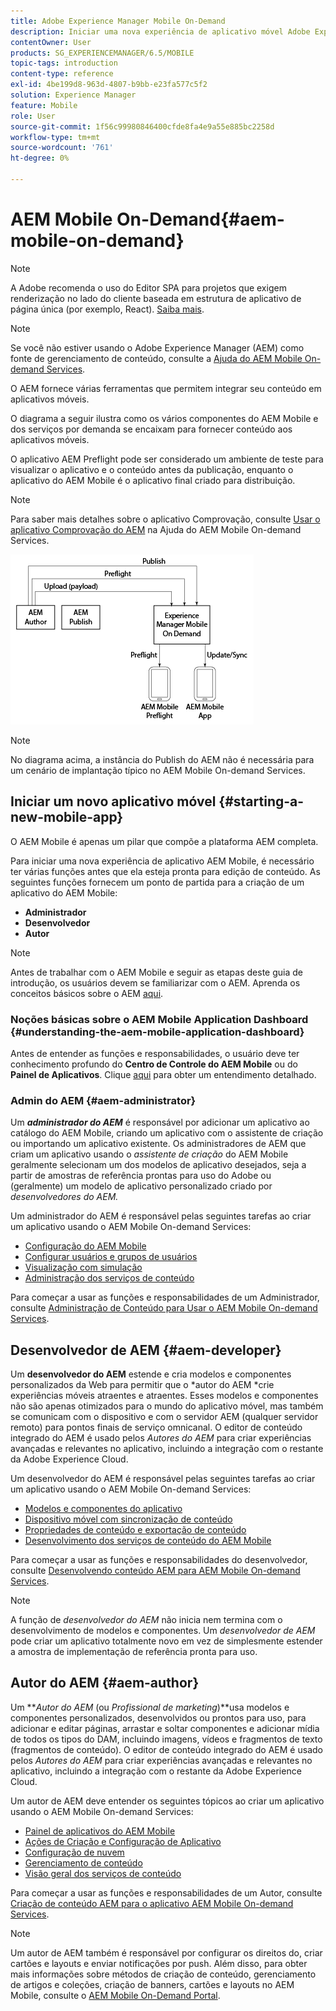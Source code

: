 ```yaml
---
title: Adobe Experience Manager Mobile On-Demand
description: Iniciar uma nova experiência de aplicativo móvel Adobe Experience Manager (AEM) requer uma coesão de funções antes que ela esteja pronta para edição de conteúdo. Siga esta página para começar a usar o AEM Mobile On-Demand Services.
contentOwner: User
products: SG_EXPERIENCEMANAGER/6.5/MOBILE
topic-tags: introduction
content-type: reference
exl-id: 4be199d8-963d-4807-b9bb-e23fa577c5f2
solution: Experience Manager
feature: Mobile
role: User
source-git-commit: 1f56c99980846400cfde8fa4e9a55e885bc2258d
workflow-type: tm+mt
source-wordcount: '761'
ht-degree: 0%

---
```


# AEM Mobile On-Demand{#aem-mobile-on-demand}

>[!NOTE]
>
>A Adobe recomenda o uso do Editor SPA para projetos que exigem renderização no lado do cliente baseada em estrutura de aplicativo de página única (por exemplo, React). [Saiba mais](/help/sites-developing/spa-overview.md).

>[!NOTE]
>
>Se você não estiver usando o Adobe Experience Manager (AEM) como fonte de gerenciamento de conteúdo, consulte a [Ajuda do AEM Mobile On-demand Services](https://helpx.adobe.com/digital-publishing-solution/topics.html).

O AEM fornece várias ferramentas que permitem integrar seu conteúdo em aplicativos móveis.

O diagrama a seguir ilustra como os vários componentes do AEM Mobile e dos serviços por demanda se encaixam para fornecer conteúdo aos aplicativos móveis.

O aplicativo AEM Preflight pode ser considerado um ambiente de teste para visualizar o aplicativo e o conteúdo antes da publicação, enquanto o aplicativo do AEM Mobile é o aplicativo final criado para distribuição.

>[!NOTE]
>
>Para saber mais detalhes sobre o aplicativo Comprovação, consulte [Usar o aplicativo Comprovação do AEM](https://helpx.adobe.com/digital-publishing-solution/help/preflight-app.html) na Ajuda do AEM Mobile On-demand Services.

![chlimage_1-171](assets/chlimage_1-171.png)

>[!NOTE]
>
>No diagrama acima, a instância do Publish do AEM não é necessária para um cenário de implantação típico no AEM Mobile On-demand Services.

## Iniciar um novo aplicativo móvel {#starting-a-new-mobile-app}

O AEM Mobile é apenas um pilar que compõe a plataforma AEM completa.

Para iniciar uma nova experiência de aplicativo AEM Mobile, é necessário ter várias funções antes que ela esteja pronta para edição de conteúdo. As seguintes funções fornecem um ponto de partida para a criação de um aplicativo do AEM Mobile:

* **Administrador**
* **Desenvolvedor**
* **Autor**

>[!NOTE]
>
>Antes de trabalhar com o AEM Mobile e seguir as etapas deste guia de introdução, os usuários devem se familiarizar com o AEM. Aprenda os conceitos básicos sobre o AEM [aqui](/help/sites-deploying/deploy.md).

### Noções básicas sobre o AEM Mobile Application Dashboard {#understanding-the-aem-mobile-application-dashboard}

Antes de entender as funções e responsabilidades, o usuário deve ter conhecimento profundo do **Centro de Controle do AEM Mobile** ou do **Painel de Aplicativos**. Clique [aqui](/help/mobile/mobile-apps-ondemand-application-dashboard.md) para obter um entendimento detalhado.

### Admin do AEM {#aem-administrator}

Um ***administrador do AEM*** é responsável por adicionar um aplicativo ao catálogo do AEM Mobile, criando um aplicativo com o assistente de criação ou importando um aplicativo existente. Os administradores de AEM que criam um aplicativo usando o *assistente de criação* do AEM Mobile geralmente selecionam um dos modelos de aplicativo desejados, seja a partir de amostras de referência prontas para uso do Adobe ou (geralmente) um modelo de aplicativo personalizado criado por *desenvolvedores do AEM.*

Um administrador do AEM é responsável pelas seguintes tarefas ao criar um aplicativo usando o AEM Mobile On-demand Services:

* [Configuração do AEM Mobile](/help/mobile/aem-mobile-setup.md)
* [Configurar usuários e grupos de usuários](/help/mobile/aem-mobile-configure-users.md)
* [Visualização com simulação](/help/mobile/aem-mobile-manage-ondemand-services.md)
* [Administração dos serviços de conteúdo](/help/mobile/developing-content-services.md)

Para começar a usar as funções e responsabilidades de um Administrador, consulte [Administração de Conteúdo para Usar o AEM Mobile On-demand Services](/help/mobile/aem-mobile.md).

## Desenvolvedor de AEM {#aem-developer}

Um **desenvolvedor do AEM** estende e cria modelos e componentes personalizados da Web para permitir que o *autor do AEM *crie experiências móveis atraentes e atraentes. Esses modelos e componentes não são apenas otimizados para o mundo do aplicativo móvel, mas também se comunicam com o dispositivo e com o servidor AEM (qualquer servidor remoto) para pontos finais de serviço omnicanal. O editor de conteúdo integrado do AEM é usado pelos *Autores do AEM* para criar experiências avançadas e relevantes no aplicativo, incluindo a integração com o restante da Adobe Experience Cloud.

Um desenvolvedor do AEM é responsável pelas seguintes tarefas ao criar um aplicativo usando o AEM Mobile On-demand Services:

* [Modelos e componentes do aplicativo](/help/mobile/app-templates-and-components1.md)
* [Dispositivo móvel com sincronização de conteúdo](/help/mobile/mobile-ondemand-contentsync.md)
* [Propriedades de conteúdo e exportação de conteúdo](/help/mobile/on-demand-content-properties-exporting.md)
* [Desenvolvimento dos serviços de conteúdo do AEM Mobile](/help/mobile/developing-content-services.md)

Para começar a usar as funções e responsabilidades do desenvolvedor, consulte [Desenvolvendo conteúdo AEM para AEM Mobile On-demand Services](/help/mobile/aem-mobile-on-demand.md).

>[!NOTE]
>
>A função de *desenvolvedor do AEM* não inicia nem termina com o desenvolvimento de modelos e componentes. Um *desenvolvedor de AEM* pode criar um aplicativo totalmente novo em vez de simplesmente estender a amostra de implementação de referência pronta para uso.

## Autor do AEM {#aem-author}

Um ***Autor do AEM* (ou *Profissional de marketing*)**usa modelos e componentes personalizados, desenvolvidos ou prontos para uso, para adicionar e editar páginas, arrastar e soltar componentes e adicionar mídia de todos os tipos do DAM, incluindo imagens, vídeos e fragmentos de texto (fragmentos de conteúdo). O editor de conteúdo integrado do AEM é usado pelos *Autores do AEM* para criar experiências avançadas e relevantes no aplicativo, incluindo a integração com o restante da Adobe Experience Cloud.

Um autor de AEM deve entender os seguintes tópicos ao criar um aplicativo usando o AEM Mobile On-demand Services:

* [Painel de aplicativos do AEM Mobile](/help/mobile/mobile-apps-ondemand-application-dashboard.md)
* [Ações de Criação e Configuração de Aplicativo](/help/mobile/mobile-apps-ondemand-application-create-configure-action.md)
* [Configuração de nuvem](/help/mobile/mobile-on-demand-associating-an-on-demand-app-to-cloud-configuration.md)
* [Gerenciamento de conteúdo](/help/mobile/mobile-apps-ondemand-manage-content-ondemand.md)
* [Visão geral dos serviços de conteúdo](/help/mobile/develop-content-as-a-service.md)

Para começar a usar as funções e responsabilidades de um Autor, consulte [Criação de conteúdo AEM para o aplicativo AEM Mobile On-demand Services](/help/mobile/mobile-apps-ondemand.md).

>[!NOTE]
>
>Um autor de AEM também é responsável por configurar os direitos do, criar cartões e layouts e enviar notificações por push. Além disso, para obter mais informações sobre métodos de criação de conteúdo, gerenciamento de artigos e coleções, criação de banners, cartões e layouts no AEM Mobile, consulte o [AEM Mobile On-Demand Portal](https://helpx.adobe.com/digital-publishing-solution/topics.html#dynamicpod_reference_2).
